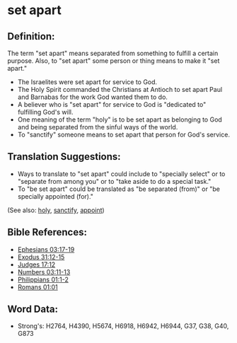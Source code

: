 # set apart #

## Definition: ##

The term "set apart" means separated from something to fulfill a certain purpose. Also, to "set apart" some person or thing means to make it "set apart."

* The Israelites were set apart for service to God.
* The Holy Spirit commanded the Christians at Antioch to set apart Paul and Barnabas for the work God wanted them to do.
* A believer who is "set apart" for service to God is "dedicated to" fulfilling God's will.
* One meaning of the term "holy" is to be set apart as belonging to God and being separated from the sinful ways of the world.
* To "sanctify" someone means to set apart that person for God's service.

## Translation Suggestions: ##

* Ways to translate to "set apart" could include to "specially select" or to "separate from among you" or to "take aside to do a special task."
* To "be set apart" could be translated as "be separated (from)" or "be specially appointed (for)."

(See also: [holy](../kt/holy.md), [sanctify](../kt/sanctify.md), [appoint](../kt/appoint.md))

## Bible References: ##

* [Ephesians 03:17-19](rc://en/tn/help/eph/03/17)
* [Exodus 31:12-15](rc://en/tn/help/exo/31/12)
* [Judges 17:12](rc://en/tn/help/jdg/17/12)
* [Numbers 03:11-13](rc://en/tn/help/num/03/11)
* [Philippians 01:1-2](rc://en/tn/help/php/01/01)
* [Romans 01:01](rc://en/tn/help/rom/01/01)

## Word Data: ##

* Strong's: H2764, H4390, H5674, H6918, H6942, H6944, G37, G38, G40, G873
